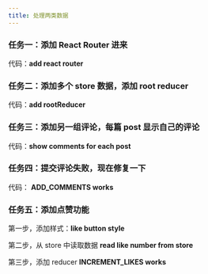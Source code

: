 ```yaml
---
title: 处理两类数据
---
```



### 任务一：添加 React Router 进来

代码：**add react router**

### 任务二：添加多个 store 数据，添加 root reducer

代码：**add rootReducer**

### 任务三：添加另一组评论，每篇 post 显示自己的评论

代码：**show comments for each post**

### 任务四：提交评论失败，现在修复一下

代码： **ADD_COMMENTS works**


### 任务五：添加点赞功能

第一步，添加样式：**like button style**

第二步，从 store 中读取数据 **read like number from store**

第三步，添加 reducer **INCREMENT_LIKES works**
